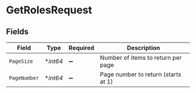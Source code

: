 # GetRolesRequest


## Fields

| Field                               | Type                                | Required                            | Description                         |
| ----------------------------------- | ----------------------------------- | ----------------------------------- | ----------------------------------- |
| `PageSize`                          | **int64*                            | :heavy_minus_sign:                  | Number of items to return per page  |
| `PageNumber`                        | **int64*                            | :heavy_minus_sign:                  | Page number to return (starts at 1) |